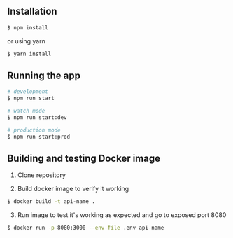 ## Installation

```bash
$ npm install
```
or using yarn
```bash
$ yarn install
```

## Running the app

```bash
# development
$ npm run start

# watch mode
$ npm run start:dev

# production mode
$ npm run start:prod
```

## Building and testing Docker image
1. Clone repository

2. Build docker image to verify it working
```bash
$ docker build -t api-name .
```

3. Run image to test it's working as expected and go to exposed port 8080
```bash
$ docker run -p 8080:3000 --env-file .env api-name
```
